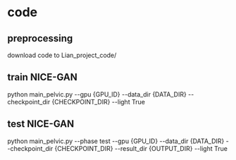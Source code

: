 # code

## preprocessing
download code to Lian_project_code/
 
## train NICE-GAN
python main_pelvic.py --gpu {GPU_ID} --data_dir {DATA_DIR} --checkpoint_dir {CHECKPOINT_DIR} --light True

## test NICE-GAN
python main_pelvic.py --phase test --gpu {GPU_ID} --data_dir {DATA_DIR} --checkpoint_dir {CHECKPOINT_DIR} --result_dir {OUTPUT_DIR} --light True
